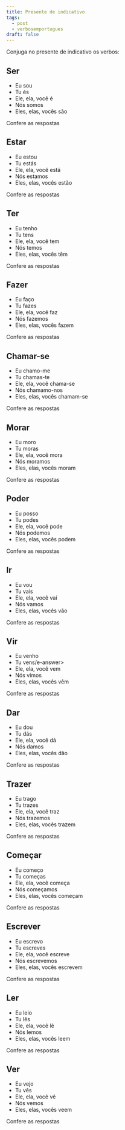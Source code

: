 ```yaml
---
title: Presente de indicativo
tags:
  - post
  - verbosemportugues
draft: false
---
```

Conjuga no presente de indicativo os verbos:

## Ser
- Eu <e-answer>sou</e-answer>
- Tu <e-answer>és</e-answer>
- Ele, ela, você <e-answer>é</e-answer>
- Nós <e-answer>somos</e-answer>
- Eles, elas, vocês <e-answer>são</e-answer>

<e-validate>Confere as respostas</e-validate>

## Estar
- Eu <e-answer>estou</e-answer>
- Tu <e-answer>estás</e-answer>
- Ele, ela, você <e-answer>está</e-answer>
- Nós <e-answer>estamos</e-answer>
- Eles, elas, vocês <e-answer>estão</e-answer>

<e-validate>Confere as respostas</e-validate>

## Ter
- Eu <e-answer>tenho</e-answer>
- Tu <e-answer>tens</e-answer>
- Ele, ela, você <e-answer>tem</e-answer>
- Nós <e-answer>temos</e-answer>
- Eles, elas, vocês <e-answer>têm</e-answer>

<e-validate>Confere as respostas</e-validate>

## Fazer
- Eu <e-answer>faço</e-answer>
- Tu <e-answer>fazes</e-answer>
- Ele, ela, você <e-answer>faz</e-answer>
- Nós <e-answer>fazemos</e-answer>
- Eles, elas, vocês <e-answer>fazem</e-answer>

<e-validate>Confere as respostas</e-validate>

## Chamar-se
- Eu <e-answer>chamo</e-answer>-<e-answer>me</e-answer>
- Tu <e-answer>chamas</e-answer>-<e-answer>te</e-answer>
- Ele, ela, você <e-answer>chama</e-answer>-<e-answer>se</e-answer>
- Nós <e-answer>chamamo</e-answer>-<e-answer>nos</e-answer>
- Eles, elas, vocês <e-answer>chamam</e-answer>-<e-answer>se</e-answer>

<e-validate>Confere as respostas</e-validate>

## Morar
- Eu <e-answer>moro</e-answer>
- Tu <e-answer>moras</e-answer>
- Ele, ela, você <e-answer>mora</e-answer>
- Nós <e-answer>moramos</e-answer>
- Eles, elas, vocês <e-answer>moram</e-answer>

<e-validate>Confere as respostas</e-validate>

## Poder
- Eu <e-answer>posso</e-answer>
- Tu <e-answer>podes</e-answer>
- Ele, ela, você <e-answer>pode</e-answer>
- Nós <e-answer>podemos</e-answer>
- Eles, elas, vocês <e-answer>podem</e-answer>

<e-validate>Confere as respostas</e-validate>

## Ir
- Eu <e-answer>vou</e-answer>
- Tu <e-answer>vais</e-answer>
- Ele, ela, você <e-answer>vai</e-answer>
- Nós <e-answer>vamos</e-answer>
- Eles, elas, vocês <e-answer>vão</e-answer>

<e-validate>Confere as respostas</e-validate>

## Vir
- Eu <e-answer>venho</e-answer>
- Tu <e-answer>vens/e-answer>
- Ele, ela, você <e-answer>vem</e-answer>
- Nós <e-answer>vimos</e-answer>
- Eles, elas, vocês <e-answer>vêm</e-answer>

<e-validate>Confere as respostas</e-validate>

## Dar
- Eu <e-answer>dou</e-answer>
- Tu <e-answer>dás</e-answer>
- Ele, ela, você <e-answer>dá</e-answer>
- Nós <e-answer>damos</e-answer>
- Eles, elas, vocês <e-answer>dão</e-answer>

<e-validate>Confere as respostas</e-validate>

## Trazer
- Eu <e-answer>trago</e-answer>
- Tu <e-answer>trazes</e-answer>
- Ele, ela, você <e-answer>traz</e-answer>
- Nós <e-answer>trazemos</e-answer>
- Eles, elas, vocês <e-answer>trazem</e-answer>

<e-validate>Confere as respostas</e-validate>

## Começar
- Eu <e-answer>começo</e-answer>
- Tu <e-answer>começas</e-answer>
- Ele, ela, você <e-answer>começa</e-answer>
- Nós <e-answer>começamos</e-answer>
- Eles, elas, vocês <e-answer>começam</e-answer>

<e-validate>Confere as respostas</e-validate>

## Escrever
- Eu <e-answer>escrevo</e-answer>
- Tu <e-answer>escreves</e-answer>
- Ele, ela, você <e-answer>escreve</e-answer>
- Nós <e-answer>escrevemos</e-answer>
- Eles, elas, vocês <e-answer>escrevem</e-answer>

<e-validate>Confere as respostas</e-validate>

## Ler
- Eu <e-answer>leio</e-answer>
- Tu <e-answer>lês</e-answer>
- Ele, ela, você <e-answer>lê</e-answer>
- Nós <e-answer>lemos</e-answer>
- Eles, elas, vocês <e-answer>leem</e-answer>

<e-validate>Confere as respostas</e-validate>

## Ver
- Eu <e-answer>vejo</e-answer>
- Tu <e-answer>vês</e-answer>
- Ele, ela, você <e-answer>vê</e-answer>
- Nós <e-answer>vemos</e-answer>
- Eles, elas, vocês <e-answer>veem</e-answer>

<e-validate>Confere as respostas</e-validate>